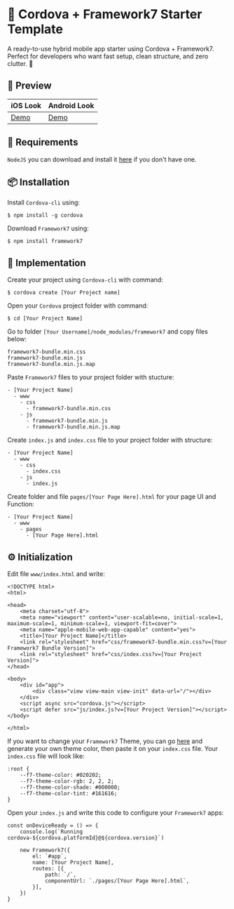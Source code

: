 # 📱 Cordova + Framework7 Starter Template
A ready-to-use hybrid mobile app starter using Cordova + Framework7.
Perfect for developers who want fast setup, clean structure, and zero clutter. 🚀

## 📸 Preview
| iOS Look                                                             | Android Look                                                                 |
| -------------------------------------------------------------------- | ---------------------------------------------------------------------------- |
| [Demo](https://framework7.io/kitchen-sink/core/?theme=ios) | [Demo](https://framework7.io/kitchen-sink/core/?theme=md) |


## 📂 Requirements
`NodeJS` you can download and install it [here](https://nodejs.org/en/) if you don't have one.

## 📦 Installation
Install `Cordova-cli` using:

    $ npm install -g cordova
Download `Framework7` using:

    $ npm install framework7
## 🚀 Implementation
Create your project using `Cordova-cli` with command:

    $ cordova create [Your Project name]
Open your `Cordova` project folder with command:

    $ cd [Your Project Name]
Go to folder `[Your Username]/node_modules/framework7` and copy files below:

    framework7-bundle.min.css
    framework7-bundle.min.js
    framework7-bundle.min.js.map
Paste `Framework7` files to your project folder with stucture:

    - [Your Project Name]
      - www
        - css
          - framework7-bundle.min.css
        - js
          - framework7-bundle.min.js
          - framework7-bundle.min.js.map
Create `index.js` and `index.css` file to your project folder with structure:

    - [Your Project Name]
      - www
        - css
          - index.css
        - js
          - index.js
Create folder and file `pages/[Your Page Here].html` for your page UI and Function:

    - [Your Project Name]
      - www
        - pages
          - [Your Page Here].html
## ⚙ Initialization
Edit file `www/index.html` and write:

    <!DOCTYPE html>
    <html>

    <head>
        <meta charset="utf-8">
        <meta name="viewport" content="user-scalable=no, initial-scale=1, maximum-scale=1, minimum-scale=1, viewport-fit=cover">
        <meta name="apple-mobile-web-app-capable" content="yes">
        <title>[Your Project Name]</title>
        <link rel="stylesheet" href="css/framework7-bundle.min.css?v=[Your Framework7 Bundle Version]">
        <link rel="stylesheet" href="css/index.css?v=[Your Project Version]">
    </head>

    <body>
        <div id="app">
            <div class="view view-main view-init" data-url="/"></div>
        </div>
        <script async src="cordova.js"></script>
        <script defer src="js/index.js?v=[Your Project Version]"></script>
    </body>

    </html>
If you want to change your `Framework7` Theme, you can go [here](https://framework7.io/docs/color-themes#generate-color-theme) and generate your own theme color, then paste it on your `index.css` file. Your `index.css` file will look like:

    :root {
        --f7-theme-color: #020202;
        --f7-theme-color-rgb: 2, 2, 2;
        --f7-theme-color-shade: #000000;
        --f7-theme-color-tint: #161616;
    }
Open your `index.js` and write this code to configure your `Framework7` apps:

    const onDeviceReady = () => {
        console.log(`Running cordova-${cordova.platformId}@${cordova.version}`)
        
        new Framework7({
            el: `#app`,
            name: [Your Project Name],
            routes: [{
                path: `/`,
                componentUrl: `./pages/[Your Page Here].html`,
            }],
        })
    }
